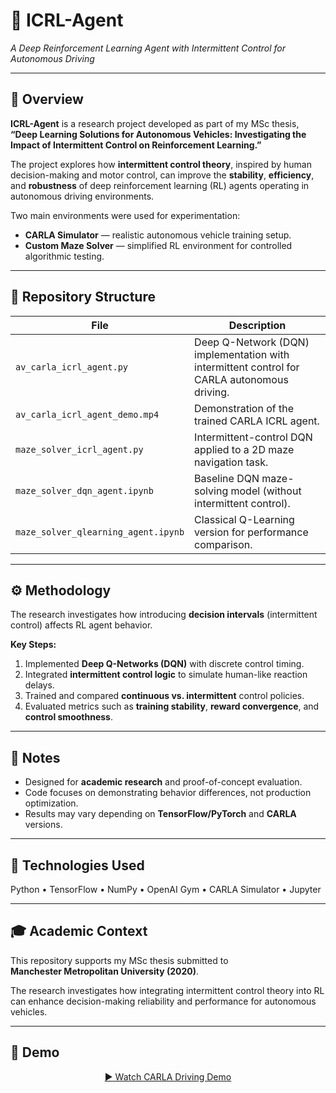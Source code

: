 # 🤖 ICRL-Agent
*A Deep Reinforcement Learning Agent with Intermittent Control for Autonomous Driving*

---

## 🧭 Overview
**ICRL-Agent** is a research project developed as part of my MSc thesis,  
**“Deep Learning Solutions for Autonomous Vehicles: Investigating the Impact of Intermittent Control on Reinforcement Learning.”**

The project explores how **intermittent control theory**, inspired by human decision-making and motor control, can improve the **stability**, **efficiency**, and **robustness** of deep reinforcement learning (RL) agents operating in autonomous driving environments.

Two main environments were used for experimentation:
- **CARLA Simulator** — realistic autonomous vehicle training setup.  
- **Custom Maze Solver** — simplified RL environment for controlled algorithmic testing.

---

## 🧱 Repository Structure

| File | Description |
|------|--------------|
| `av_carla_icrl_agent.py` | Deep Q-Network (DQN) implementation with intermittent control for CARLA autonomous driving. |
| `av_carla_icrl_agent_demo.mp4` | Demonstration of the trained CARLA ICRL agent. |
| `maze_solver_icrl_agent.py` | Intermittent-control DQN applied to a 2D maze navigation task. |
| `maze_solver_dqn_agent.ipynb` | Baseline DQN maze-solving model (without intermittent control). |
| `maze_solver_qlearning_agent.ipynb` | Classical Q-Learning version for performance comparison. |

---

## ⚙️ Methodology
The research investigates how introducing **decision intervals** (intermittent control) affects RL agent behavior.

**Key Steps:**
1. Implemented **Deep Q-Networks (DQN)** with discrete control timing.  
2. Integrated **intermittent control logic** to simulate human-like reaction delays.  
3. Trained and compared **continuous vs. intermittent** control policies.  
4. Evaluated metrics such as **training stability**, **reward convergence**, and **control smoothness**.

---

## 🧪 Notes
- Designed for **academic research** and proof-of-concept evaluation.  
- Code focuses on demonstrating behavior differences, not production optimization.  
- Results may vary depending on **TensorFlow/PyTorch** and **CARLA** versions.  

---

## 🧰 Technologies Used
Python • TensorFlow • NumPy • OpenAI Gym • CARLA Simulator • Jupyter  

---

## 🎓 Academic Context
This repository supports my MSc thesis submitted to  
**Manchester Metropolitan University (2020)**.  

The research investigates how integrating intermittent control theory into RL can enhance decision-making reliability and performance for autonomous vehicles.

---

## 🎥 Demo
<p align="center">
  <a href="av_carla_icrl_agent_demo.mp4">▶️ Watch CARLA Driving Demo</a>
</p>
